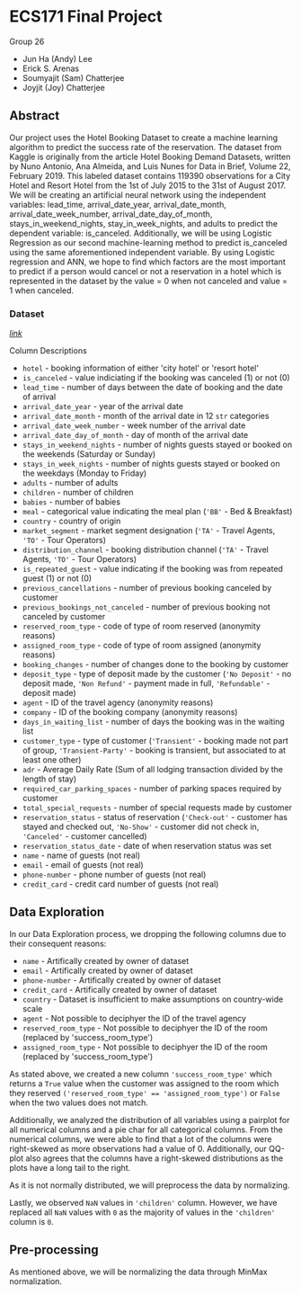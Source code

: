 # ECS171 Final Project

Group 26
* Jun Ha (Andy) Lee
* Erick S. Arenas
* Soumyajit (Sam) Chatterjee
* Joyjit (Joy) Chatterjee


## Abstract

Our project uses the Hotel Booking Dataset to create a machine learning algorithm to predict the success rate of the reservation. The dataset from Kaggle is originally from the article Hotel Booking Demand Datasets, written by Nuno Antonio, Ana Almeida, and Luis Nunes for Data in Brief, Volume 22, February 2019. This labeled dataset contains 119390 observations for a City Hotel and Resort Hotel from the 1st of July 2015 to the 31st of August 2017. We will be creating an artificial neural network using the independent variables: lead_time, arrival_date_year, arrival_date_month, arrival_date_week_number,  arrival_date_day_of_month, stays_in_weekend_nights, stay_in_week_nights, and adults to predict the dependent variable: is_canceled. Additionally, we will be using Logistic Regression as our second machine-learning method to predict is_canceled using the same aforementioned independent variable. By using Logistic regression and ANN, we hope to find which factors are the most important to predict if a person would cancel or not a reservation in a hotel which is represented in the dataset by the value = 0 when not canceled and value = 1 when canceled.


### Dataset

*[link](https://www.kaggle.com/datasets/mojtaba142/hotel-booking)*

Column Descriptions

* `hotel` - booking information of either 'city hotel' or 'resort hotel'
* `is_canceled` - value indiciating if the booking was canceled (1) or not (0)
* `lead_time` - number of days between the date of booking and the date of arrival
* `arrival_date_year` - year of the arrival date
* `arrival_date_month` - month of the arrival date in 12 `str` categories
* `arrival_date_week_number` - week number of the arrival date
* `arrival_date_day_of_month` - day of month of the arrival date
* `stays_in_weekend_nights` - number of nights guests stayed or booked on the weekends (Saturday or Sunday)
* `stays_in_week_nights` - number of nights guests stayed or booked on the weekdays (Monday to Friday)
* `adults` - number of adults
* `children` - number of children
* `babies` - number of babies
* `meal` - categorical value indicating the meal plan (`'BB'` - Bed & Breakfast)
* `country` - country of origin
* `market_segment` - market segment designation (`'TA'` - Travel Agents, `'TO'` - Tour Operators)
* `distribution_channel` - booking distribution channel (`'TA'` - Travel Agents, `'TO'` - Tour Operators)
* `is_repeated_guest` - value indicating if the booking was from repeated guest (1) or not (0)
* `previous_cancellations` - number of previous booking canceled by customer
* `previous_bookings_not_canceled` - number of previous booking not canceled by customer
* `reserved_room_type` - code of type of room reserved (anonymity reasons)
* `assigned_room_type` - code of type of room assigned (anonymity reasons)
* `booking_changes` - number of changes done to the booking by customer
* `deposit_type` - type of deposit made by the customer (`'No Deposit'` - no deposit made, `'Non Refund'` - payment made in full, `'Refundable'` - deposit made)
* `agent` - ID of the travel agency (anonymity reasons)
* `company` - ID of the booking company (anonymity reasons)
* `days_in_waiting_list` - number of days the booking was in the waiting list
* `customer_type` - type of customer (`'Transient'` - booking made not part of group, `'Transient-Party'` - booking is transient, but associated to at least one other)
* `adr` - Average Daily Rate (Sum of all lodging transaction divided by the length of stay)
* `required_car_parking_spaces` - number of parking spaces required by customer
* `total_special_requests` - number of special requests made by customer
* `reservation_status` - status of reservation (`'Check-out'` - customer has stayed and checked out, `'No-Show'` - customer did not check in, `'Canceled'` - customer cancelled)
* `reservation_status_date` - date of when reservation status was set
* `name` - name of guests (not real)
* `email` - email of guests (not real)
* `phone-number` - phone number of guests (not real)
* `credit_card` - credit card number of guests (not real)



## Data Exploration

In our Data Exploration process, we dropping the following columns due to their consequent reasons:

* `name` - Artifically created by owner of dataset
* `email` - Artifically created by owner of dataset
* `phone-number` - Artifically created by owner of dataset
* `credit_card` - Artifically created by owner of dataset
* `country` - Dataset is insufficient to make assumptions on country-wide scale
* `agent` - Not possible to deciphyer the ID of the travel agency
* `reserved_room_type` - Not possible to deciphyer the ID of the room (replaced by 'success_room_type')
* `assigned_room_type` - Not possible to deciphyer the ID of the room (replaced by 'success_room_type')

As stated above, we created a new column `'success_room_type'` which returns a `True` value when the customer was assigned to the room which they reserved `('reserved_room_type' == 'assigned_room_type')` or `False` when the two values does not match.

Additionally, we analyzed the distribution of all variables using a pairplot for all numerical columns and a pie char for all categorical columns. From the numerical columns, we were able to find that a lot of the columns were right-skewed as more observations had a value of 0. Additionally, our QQ-plot also agrees that the columns have a right-skewed distributions as the plots have a long tail to the right. 

As it is not normally distributed, we will preprocess the data by normalizing.

Lastly, we observed `NaN` values in `'children'` column. However, we have replaced all `NaN` values with `0` as the majority of values in the `'children'` column is `0`.


## Pre-processing

As mentioned above, we will be normalizing the data through MinMax normalization.
